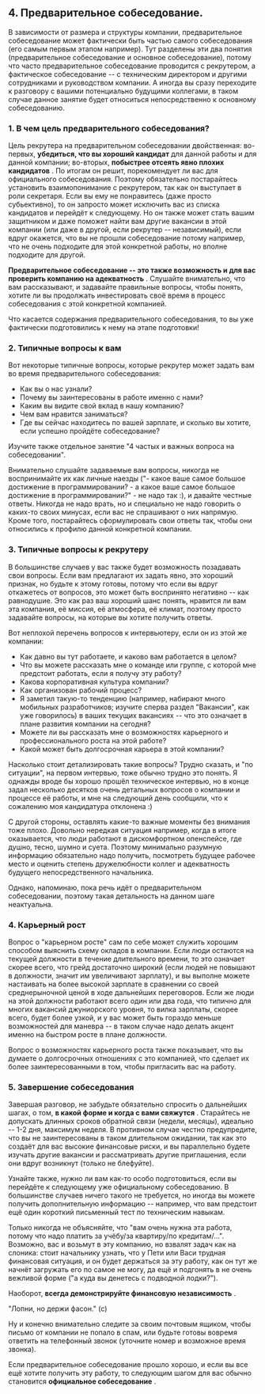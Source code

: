 ## 4. Предварительное собеседование.

В зависимости от размера и структуры компании, предварительное собеседование может фактически быть частью самого собеседования (его самым первым этапом например). Тут разделены эти два понятия (предварительное собеседование и основное собеседование), потому что часто предварительное собеседование проводится с рекрутером, а фактическое собеседование -- с техническим директором и другими сотрудниками и руководством компании. А иногда вы сразу переходите к разговору с вашими потенциально будущими коллегами, в таком случае данное занятие будет относиться непосредственно к основному собеседованию.

### 1. В чем цель предварительного собеседования?

Цель рекрутера на предварительном собеседовании двойственная: во-первых, **убедиться, что вы хороший кандидат** для данной работы и для данной компании; во-вторых,  **побыстрее отсеять явно плохих кандидатов** . По итогам он решит, порекомендует ли вас для официального собеседования. Поэтому обязательно постарайтесь установить взаимопонимание с рекрутером, так как он выступает в роли секретаря. Если вы ему не понравитесь (даже просто субьективно), то он запросто может исключить вас из списка кандидатов и перейдёт к следующему. Но он также может стать вашим защитником и даже поможет найти вам другие вакансии в этой компании (или даже в другой, если рекрутер -- независимый), если вдруг окажется, что вы не прошли собеседование потому например, что не очень подходите для этой конкретной работы, но вполне подходите для другой.

**Предварительное собеседование -- это также возможность и для вас проверить компанию на адекватность** . Слушайте внимательно, что вам рассказывают, и задавайте правильные вопросы, чтобы понять, хотите ли вы продолжать инвестировать своё время в процесс собеседования с этой конкретной компанией.

Что касается содержания предварительного собеседования, то вы уже фактически подготовились к нему на этапе подготовки!

### 2. Типичные вопросы к вам

Вот некоторые типичные вопросы, которые рекрутер может задать вам во время предварительного собеседования:

- Как вы о нас узнали?
- Почему вы заинтересованы в работе именно с нами?
- Каким вы видите свой вклад в нашу компанию?
- Чем вам нравится заниматься?
- Где вы сейчас находитесь по вашей зарплате, и сколько вы хотите, если успешно пройдёте собеседование?

Изучите также отдельное занятие "4 частых и важных вопроса на собеседовании".

Внимательно слушайте задаваемые вам вопросы, никогда не воспринимайте их как личные наезды ("- какое ваше самое большое достижение в программировании? - а какое ваше самое большое достижение в программировании?" - не надо так :), и давайте честные ответы. Никогда не надо врать, но и специально не надо говорить о каких-то своих минусах, если вас не спрашивают о них напрямую. Кроме того, постарайтесь сформулировать свои ответы так, чтобы они относились к профилю данной конкретной компании.

### 3. Типичные вопросы к рекрутеру

В большинстве случаев у вас также будет возможность позадавать свои вопросы. Если вам предлагают их задать явно, это хороший признак, но будьте к этому готовы, потому что если вы вдруг откажетесь от вопросов, это может быть воспринято негативно -- как равнодушие. Это как раз ваш хороший шанс понять, нравится ли вам эта компания, её миссия, её атмосфера, её климат, поэтому просто задавайте вопросы, на которые вы хотите получить ответы.

Вот неплохой перечень вопросов к интервьютеру, если он из этой же компании:

- Как давно вы тут работаете, и каково вам работается в целом?
- Что вы можете рассказать мне о команде или группе, с которой мне предстоит работать, если я получу эту работу?
- Какова корпоративная культура компании?
- Как организован рабочий процесс?
- Я заметил такую-то тенденцию (например, набирают много мобильных разработчиков; изучите сперва раздел "Вакансии", как уже говорилось) в ваших текущих вакансиях -- что это означает в плане развития компании на сегодня?
- Можете ли вы рассказать мне о возможностях карьерного и профессионального роста на этой работе?
- Какой может быть долгосрочная карьера в этой компании?

Насколько стоит детализировать такие вопросы? Трудно сказать, и "по ситуации", на первом интервью, тоже обычно трудно это понять. Я однажды вроде бы хорошо прошёл техническое интервью, но в конце задал несколько десятков очень детальных вопросов о компании и процессе её работы, и мне на следующий день сообщили, что к сожалению моя кандидатура отклонена :)

С другой стороны, оставлять какие-то важные моменты без внимания тоже плохо. Довольно нередкая ситуация например, когда в итоге оказывается, что люди работают в дискомфортном опенспейсе, где душно, тесно, шумно и суета. Поэтому минимально разумную информацию обязательно надо получить, посмотреть будущее рабочее место и оценить степень дружелюбности коллег и адекватность будущего непосредственного начальника.

Однако, напоминаю, пока речь идёт о предварительном собеседовании, поэтому такая детальность на данном шаге неактуальна.

### 4. Карьерный рост

Вопрос о "карьерном росте" сам по себе может служить хорошим способом выяснить схему окладов в компании. Если люди остаются на текущей должности в течение длительного времени, то это означает скорее всего, что грейд достаточно широкий (если людей не повышают в должности, значит им увеличивают зарплату), и вы выполне можете настаивать на более высокой зарплате в сравнении со своей среднерыночной ценой в ходе дальнейших переговоров. Если же люди на этой должности работают всего один или два года, что типично для многих вакансий джуниорского уровня, то вилка зарплаты, скорее всего, будет более узкой, и у вас может быть гораздо меньше возможностей для маневра -- в таком случае надо делать акцент именно на быстром росте в плане должности.

Вопрос о возможностях карьерного роста также показывает, что вы думаете о долгосрочных отношениях с это компанией, что сделает их более заинтересованными в том, чтобы пригласить вас на работу.

### 5. Завершение собеседования

Завершая разговор, не забудьте обязательно спросить о дальнейших шагах, о том,  **в какой форме и когда с вами свяжутся** . Старайтесь не допускать длинных сроков обратной связи (недели, месяцы), идеально -- 1-2 дня, максимум неделя. В противном случае честно предупредите, что вы не заинтересованы в таком длительном ожидании, так как это создаёт для вас высокие финансовые риски, и вы параллельно будете изучать другие вакансии и рассматривать другие приглашения, если они вдруг возникнут (только не блефуйте).

Узнайте также, нужно ли вам как-то особо подготовиться, если вы перейдёте к следующему уже официальному собеседованию. В большинстве случаев ничего такого не требуется, но иногда вы можете получить дополнительную информацию -- например, что вам предстоит ещё один короткий письменный тест по техническим навыкам.

Только никогда не объясняйте, что "вам очень нужна эта работа, потому что надо платить за учёбу/за квартиру/по кредитам/...". Возможно, вас и возьмут в эту компанию, но взвалят задач как на слоника: стоит начальнику узнать, что у Пети или Васи трудная финансовая ситуация, и он будет держаться за эту работу, как он тут же начнёт загружать его по самое не могу, да ещё и подгонять в не очень вежливой форме ("а куда вы денетесь с подводной лодки?").

Наоборот,  **всегда демонстрируйте финансовую независимость** .

"Лопни, но держи фасон." (с)

Ну и конечно внимательно следите за своим почтовым ящиком, чтобы письмо от компании не попало в спам, или будьте готовы вовремя ответить на телефонный звонок (уточните номер и возможное время звонка).

Если предварительное собеседование прошло хорошо, и если вы все ещё хотите получить эту работу, то следующим шагом для вас обычно становится  **официальное собеседование** .
